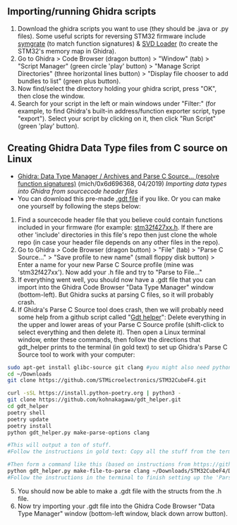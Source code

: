 ## Importing/running Ghidra scripts
 1. Download the ghidra scripts you want to use (they should be .java or .py files). Some useful scripts for reversing STM32 firmware include [symgrate](https://github.com/symgrate/symgrate-ghidra) (to match function signatures) & [SVD Loader](https://github.com/leveldown-security/SVD-Loader-Ghidra) (to create the STM32's memory map in Ghidra).
 2. Go to Ghidra > Code Browser (dragon button) > "Window" (tab) > "Script Manager" (green circle 'play' button) > "Manage Script Directories" (three horizontal lines button) > "Display file chooser to add bundles to list" (green plus button).
 3. Now find/select the directory holding your ghidra script, press "OK", then close the window.
 4. Search for your script in the left or main windows under "Filter:" (for example, to find Ghidra's built-in address/function exporter script, type "export"). Select your script by clicking on it, then click "Run Script" (green 'play' button).

## Creating Ghidra Data Type files from C source on Linux
 - [Ghidra: Data Type Manager / Archives and Parse C Source... (resolve function signatures)](https://www.youtube.com/watch?v=u15-r5Erfnw) (mich/0x6d696368, 04/2019) _Importing data types into Ghidra from sourcecode header files_
 - You can download this pre-made [.gdt file](stm32f4xxStdPeriph_and_stm32f427xxCubeF4.gdt) if you like. Or you can make one yourself by following the steps below:
 1. Find a sourcecode header file that you believe could contain functions included in your firmware (for example: [stm32f427xx.h](https://github.com/STMicroelectronics/STM32CubeF4/blob/master/Drivers/CMSIS/Device/ST/STM32F4xx/Include/stm32f427xx.h).  If there are other 'include' directories in this file's repo then just clone the whole repo (in case your header file depends on any other files in the repo). 
 2. Go to Ghidra > Code Browser (dragon button) > "File" (tab) > "Parse C Source..." > "Save profile to new name" (small floppy disk button) > Enter a name for your new Parse C Source profile (mine was 'stm32f427xx').  Now add your .h file and try to "Parse to File..."
 3. If everything went well, you should now have a .gdt file that you can import into the Ghidra Code Browser "Data Type Manager" window (bottom-left).  But Ghidra sucks at parsing C files, so it will probably crash.
 4. If Ghidra's Parse C Source tool does crash, then we will probably need some help from a github script called "[Gdt helper](https://github.com/kohnakagawa/gdt_helper)": Delete everything in the upper and lower areas of your Parse C Source profile (shift-click to select everything and then delete it).  Then open a Linux terminal window, enter these commands, then follow the directions that gdt_helper prints to the terminal (in gold text) to set up Ghidra's Parse C Source tool to work with your computer:

```bash
sudo apt-get install glibc-source git clang #you might also need python3, gcc doesn't work for me but clang does
cd ~/Downloads
git clone https://github.com/STMicroelectronics/STM32CubeF4.git

curl -sSL https://install.python-poetry.org | python3 -
git clone https://github.com/kohnakagawa/gdt_helper.git
cd gdt_helper
poetry shell
poetry update
poetry install
python gdt_helper.py make-parse-options clang

#This will output a ton of stuff.
#Follow the instructions in gold text: Copy all the stuff from the terminal and then paste it into the 'Parse C Source' options window in Ghidra.

#Then form a command like this (based on instructions from https://github.com/kohnakagawa/gdt_helper#how-to-use):
python gdt_helper.py make-file-to-parse clang ~/Downloads/STM32CubeF4/Drivers/CMSIS/Device/ST/STM32F4xx/Include/stm32f427xx.h --additional-includes ~/Downloads/STM32CubeF4/Drivers/CMSIS/Core/Include
#Follow the instructions in the terminal to finish setting up the 'Parse C Source' options window in Ghidra.
```
 5. You should now be able to make a .gdt file with the structs from the .h file.
 6. Now try importing your .gdt file into the Ghidra Code Browser "Data Type Manager" window (bottom-left window, black down arrow button).
